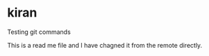 # kiran
Testing git commands

This is a read me file and I have chagned it from the remote directly. 
